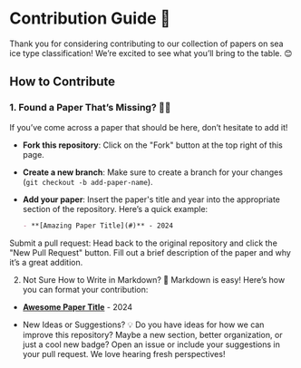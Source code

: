 # Contribution Guide 🎉

Thank you for considering contributing to our collection of papers on sea ice type classification! We’re excited to see what you’ll bring to the table. 😊

## How to Contribute

### 1. Found a Paper That’s Missing? 🕵️‍♂️
If you’ve come across a paper that should be here, don’t hesitate to add it!

- **Fork this repository**: Click on the "Fork" button at the top right of this page.
- **Create a new branch**: Make sure to create a branch for your changes (`git checkout -b add-paper-name`).
- **Add your paper**: Insert the paper's title and year into the appropriate section of the repository. Here’s a quick example:

  ```markdown
  - **[Amazing Paper Title](#)** - 2024

  
Submit a pull request: Head back to the original repository and click the "New Pull Request" button. Fill out a brief description of the paper and why it’s a great addition.

2. Not Sure How to Write in Markdown? 🤔
Markdown is easy! Here’s how you can format your contribution:
- **[Awesome Paper Title](https://example.com)** - 2024

- New Ideas or Suggestions? 💡
Do you have ideas for how we can improve this repository? Maybe a new section, better organization, or just a cool new badge? Open an issue or include your suggestions in your pull request. We love hearing fresh perspectives!
